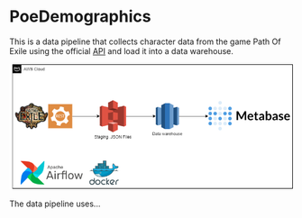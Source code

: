 # PoeDemographics

This is a data pipeline that collects character data from the game Path Of Exile using the official [API](https://www.pathofexile.com/developer/docs) and load it into a data warehouse.

![Architecture](assets/images/high_level_architecture.png)

The data pipeline uses...